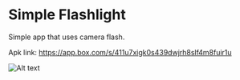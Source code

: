 # Simple Flashlight
Simple app that uses camera flash.

Apk link: https://app.box.com/s/411u7xigk0s439dwjrh8slf4m8fuir1u

![Alt text](https://i.imgur.com/TyM9kVl.png)
